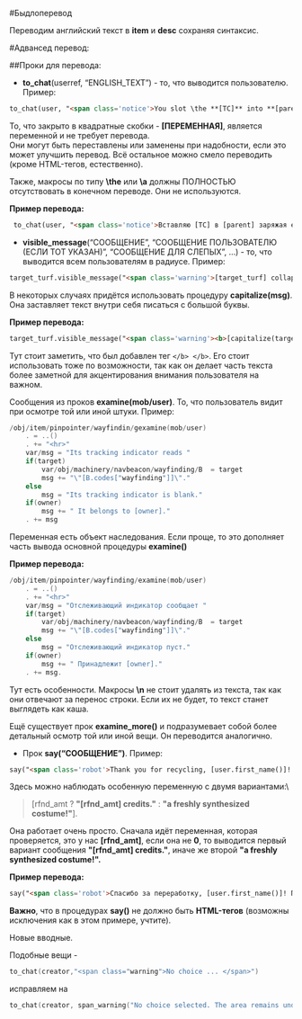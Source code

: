 #Быдлоперевод

Переводим английский текст в  **item** и **desc** сохраняя синтаксис.


#Адвансед перевод:

##Проки для перевода:

- **to_chat**(userref, “ENGLISH_TEXT”) - то, что выводится пользователю. Пример:

```html
to_chat(user, "<span class='notice'>You slot \the **[TC]** into **[parent]** and charge its internal uplink.</span>")
```

То, что закрыто в квадратные скобки - **[ПЕРЕМЕННАЯ]**, является переменной и не требует перевода.\
Они могут быть переставлены или заменены при надобности, если это может улучшить перевод. Всё остальное можно смело переводить (кроме HTML-тегов, естественно).

 Также, макросы по типу **\the** или **\a** должны ПОЛНОСТЬЮ отсутствовать в конечном переводе. Они не используются.

**Пример перевода:**

```html
 to_chat(user, "<span class='notice'>Вставляю [TC] в [parent] заряжая его внутренний передатчик.</span>")
```

- **visible_message**(“СООБЩЕНИЕ”, “СООБЩЕНИЕ ПОЛЬЗОВАТЕЛЮ (ЕСЛИ ТОТ УКАЗАН)”, “СООБЩЕНИЕ ДЛЯ СЛЕПЫХ”, …) - то, что выводится всем пользователям в радиусе. Пример:


```html
target_turf.visible_message("<span class='warning'>[target_turf] collapses under its own weight into a puddle of goop and undigested debris!</span>")
```

В некоторых случаях придётся использовать процедуру **capitalize(msg)**. Она заставляет текст внутри себя писаться с большой буквы.

**Пример перевода:**
```html
target_turf.visible_message("<span class='warning'><b>[capitalize(target_turf)]</b> рушится под собственным весом в лужу из слизи и рыхлого мусора!</span>")
```


Тут стоит заметить, что был добавлен тег ```</b> </b>```. Его стоит использовать тоже по возможности, так как он делает часть текста более заметной для акцентирования внимания пользователя на важном.

Сообщения из проков **examine(mob/user)**.
То, что пользователь видит при осмотре той или иной штуки. Пример:
```cpp
/obj/item/pinpointer/wayfindin/gexamine(mob/user)
	. = ..()
	. += "<hr>"
	var/msg = "Its tracking indicator reads "
	if(target)
		var/obj/machinery/navbeacon/wayfinding/B  = target
		msg += "\"[B.codes["wayfinding"]]\"."
	else
		msg = "Its tracking indicator is blank."
	if(owner)
		msg += " It belongs to [owner]."
	. += msg
```
Переменная есть объект наследования. Если проще, то это дополняет часть вывода основной процедуры **examine()**

 **Пример перевода:**
```cpp
/obj/item/pinpointer/wayfinding/examine(mob/user)
	. = ..()
	. += "<hr>"
	var/msg = "Отслеживающий индикатор сообщает "
	if(target)
		var/obj/machinery/navbeacon/wayfinding/B  = target
		msg += "\"[B.codes["wayfinding"]]\"."
	else
		msg = "Отслеживающий индикатор пуст."
	if(owner)
		msg += " Принадлежит [owner]."
	. += msg.
```

Тут есть особенности.
Макросы **\n** не стоит удалять из текста, так как они отвечают за перенос строки. Если их не будет, то текст станет выглядеть как каша.

Ещё существует прок **examine_more()** и подразумевает собой более детальный осмотр той или иной вещи. Он переводится аналогично.

- Прок **say(“СООБЩЕНИЕ”)**. Пример:

```html
say("<span class='robot'>Thank you for recycling, [user.first_name()]! Here is [rfnd_amt ? "[rfnd_amt] credits." : "a freshly synthesized costume!"]</span>")
```


Здесь можно наблюдать особенную переменную с двумя вариантами:\
> [rfnd_amt ? **"[rfnd_amt] credits."** : **"a freshly synthesized costume!"**].

Она работает очень просто. Сначала идёт переменная, которая проверяется, это у нас **[rfnd_amt]**, если она не **0**, то выводится первый вариант сообщения **"[rfnd_amt] credits."**, иначе же второй **"a freshly synthesized costume!".**

**Пример перевода:**

```html
say("<span class='robot'>Спасибо за переработку, [user.first_name()]! Получи [rfnd_amt ? "[rfnd_amt] кредитов." : "свежий синтезированный костюмчик!"]</span>")
```

**Важно**, что в процедурах **say()** не должно быть **HTML-тегов** (возможны исключения как в этом примере, учтите).

Новые вводные.

Подобные вещи -
```cpp
to_chat(creator,"<span class="warning">No choice ... </span>")
```
исправляем на

```cpp
to_chat(creator, span_warning("No choice selected. The area remains undefined."))
```


